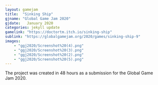 ```yaml
---
layout: gamejam
title:  "Sinking Ship"
gjname: "Global Game Jam 2020"
gjdate:   January 2020
categories: jekyll update
gamelink: "https://doctortm.itch.io/sinking-ship"
sublink: "https://globalgamejam.org/2020/games/sinking-ship-9"
images:
    - "ggj2020/Screenshot%20(4).png"
    - "ggj2020/Screenshot%20(3).png"
    - "ggj2020/Screenshot%20(2).png"
    - "ggj2020/Screenshot%20(5).png"
---
```

The project was created in 48 hours as a submission for the Global Game Jam 2020.
